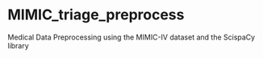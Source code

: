 # MIMIC_triage_preprocess
Medical Data Preprocessing using the MIMIC-IV dataset and the ScispaCy library
